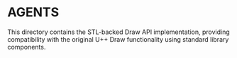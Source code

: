 # AGENTS

This directory contains the STL-backed Draw API implementation, providing compatibility with the original U++ Draw functionality using standard library components.
